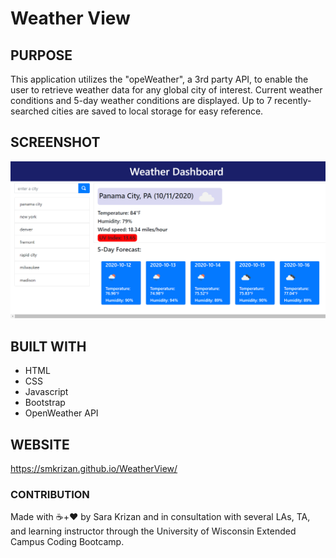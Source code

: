 # Weather View

## PURPOSE
This application utilizes the "opeWeather", a 3rd party API, to enable the user to retrieve weather data for any global city of interest. Current weather conditions and 5-day weather conditions are displayed. Up to 7 recently-searched cities are saved to local storage for easy reference. 

## SCREENSHOT
<img src="./assets/weather-dashboard.png" alt="a glimpse of the openWeather user interface">

## BUILT WITH
* HTML
* CSS
* Javascript
* Bootstrap
* OpenWeather API

## WEBSITE
https://smkrizan.github.io/WeatherView/


### CONTRIBUTION
Made with ☕+❤️ by Sara Krizan and in consultation with several LAs, TA, and learning instructor through the University of Wisconsin Extended Campus Coding Bootcamp.
